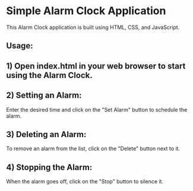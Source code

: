 # Simple Alarm Clock Application
This Alarm Clock application is built using HTML, CSS, and JavaScript.

## Usage:
## 1) Open index.html in your web browser to start using the Alarm Clock.
## 2) Setting an Alarm:
Enter the desired time and click on the "Set Alarm" button to schedule the alarm.
## 3) Deleting an Alarm:
To remove an alarm from the list, click on the "Delete" button next to it.
## 4) Stopping the Alarm:
When the alarm goes off, click on the "Stop" button to silence it.
